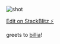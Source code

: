 

![shot](https://user-images.githubusercontent.com/3852762/60751815-cf70a200-9fab-11e9-8d96-7b636a8e51e1.png)







[Edit on StackBlitz ⚡️](https://stackblitz.com/edit/angular-amwlk9)




greets to [billia](https://github.com/bilias7)!
